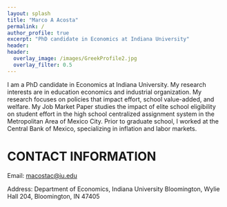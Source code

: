 ```yaml
---
layout: splash
title: "Marco A Acosta"
permalink: /
author_profile: true
excerpt: "PhD candidate in Economics at Indiana University"
header:
header:
  overlay_image: /images/GreekProfile2.jpg
  overlay_filter: 0.5
---
```




I am a PhD candidate in Economics at Indiana University. My research interests are in education economics and industrial organization. My research focuses on policies that impact effort, school value-added, and welfare. My Job Market Paper studies the impact of elite school eligibility on student effort in the high school centralized assignment system in the Metropolitan Area of Mexico City. Prior to graduate school, I worked at the Central Bank of Mexico, specializing in inflation and labor markets.

CONTACT INFORMATION
======

Email: macostac@iu.edu

Address: Department of Economics, Indiana University Bloomington, Wylie Hall 204, Bloomington, IN 47405
